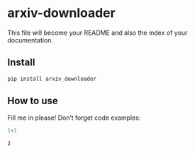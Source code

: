 # arxiv-downloader

<!-- WARNING: THIS FILE WAS AUTOGENERATED! DO NOT EDIT! -->

This file will become your README and also the index of your
documentation.

## Install

``` sh
pip install arxiv_downloader
```

## How to use

Fill me in please! Don’t forget code examples:

``` python
1+1
```

    2
